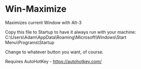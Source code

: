# Win-Maximize
Maximizes current Window with Alt-3

Copy this file to Startup to have it always run with your machine:
C:\Users\Adam\AppData\Roaming\Microsoft\Windows\Start Menu\Programs\Startup

Change to whatever button you want, of course.

Requires AutoHotKey - https://autohotkey.com/
